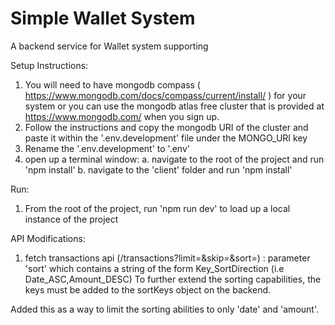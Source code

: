 # Simple Wallet System
A backend service for Wallet system supporting

Setup Instructions:
1. You will need to have mongodb compass ( https://www.mongodb.com/docs/compass/current/install/ ) for your system or you can use the mongodb atlas free cluster that is provided at https://www.mongodb.com/ when you sign up.
2. Follow the instructions and copy the mongodb URI of the cluster and paste it within the '.env.development' file under the MONGO_URI key
3. Rename the '.env.development' to '.env'
4. open up a terminal window:
 a. navigate to the root of the project and run 'npm install'
 b. navigate to the 'client' folder and run 'npm install'

Run:
1. From the root of the project, run 'npm run dev' to load up a local instance of the project


API Modifications:
1. fetch transactions api (/transactions?limit=&skip=&sort=) :
parameter 'sort' which contains a string of the form Key_SortDirection (i.e Date_ASC,Amount_DESC) To further extend the sorting capabilities, 
the keys must be added to the sortKeys object on the backend.

Added this as a way to limit the sorting abilities to only 'date' and 'amount'. 
